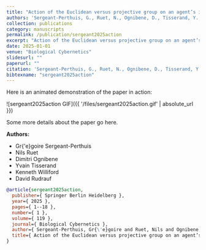 ```yaml
---
title: "Action of the Euclidean versus projective group on an agent’s internal space in curiosity driven exploration"
authors: 'Sergeant-Perthuis, G., Ruet, N., Ognibene, D., Tisserand, Y., Williford, K. & Rudrauf, D.'
collection: publications
category: manuscripts
permalink: /publication/sergeant2025action
excerpt: "Action of the Euclidean versus projective group on an agent’s internal space in curiosity driven exploration"
date: 2025-01-01
venue: "Biological Cybernetics"
slidesurl: ""
paperurl: ""
citation: 'Sergeant-Perthuis, G., Ruet, N., Ognibene, D., Tisserand, Y., Williford, K. & Rudrauf, D. (2025). "Action of the Euclidean versus projective group on an agent’s internal space in curiosity driven exploration." Biological Cybernetics, 119(1). 1--18.'
bibtexname: "sergeant2025action"
---
```


Here is an animated demonstration of the paper in action:

![sergeant2025action GIF]({{ '/files/sergeant2025action.gif' | absolute_url }})

Some more details about the paper go here.

**Authors:**
 - Gr{\'e}goire Sergeant-Perthuis
 - Nils Ruet
 - Dimitri Ognibene
 - Yvain Tisserand
 - Kenneth Williford
 - David Rudrauf

```bibtex
@article{sergeant2025action,
  publisher={ Springer Berlin Heidelberg },
  year={ 2025 },
  pages={ 1--18 },
  number={ 1 },
  volume={ 119 },
  journal={ Biological Cybernetics },
  author={ Sergeant-Perthuis, Gr{\'e}goire and Ruet, Nils and Ognibene, Dimitri and Tisserand, Yvain and Williford, Kenneth and Rudrauf, David },
  title={ Action of the Euclidean versus projective group on an agent’s internal space in curiosity driven exploration },
}
```
